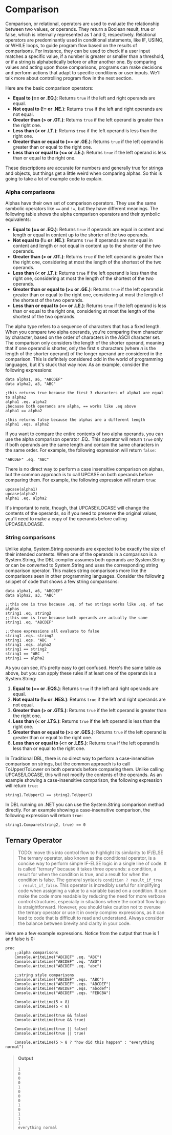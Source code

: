 # Comparison

Comparison, or relational, operators are used to evaluate the relationship between two values, or operands. They return a Boolean result, true or false, which is internally represented as 1 and 0, respectively. Relational operators are predominantly used in conditional statements, like IF, USING, or WHILE loops, to guide program flow based on the results of comparisons. For instance, they can be used to check if a user input matches a specific value, if a number is greater or smaller than a threshold, or if a string is alphabetically before or after another one. By comparing values and acting upon those comparisons, programs can make decisions and perform actions that adapt to specific conditions or user inputs. We'll talk more about controlling program flow in the next section.

Here are the basic comparison operators:

- **Equal to (== or .EQ.)**: Returns `true` if the left and right operands are equal.
- **Not equal to (!= or .NE.)**: Returns `true` if the left and right operands are not equal.
- **Greater than (> or .GT.)**: Returns `true` if the left operand is greater than the right one.
- **Less than (< or .LT.)**: Returns `true` if the left operand is less than the right one.
- **Greater than or equal to (>= or .GE.)**: Returns `true` if the left operand is greater than or equal to the right one.
- **Less than or equal to (<= or .LE.)**: Returns `true` if the left operand is less than or equal to the right one.

These descriptions are accurate for numbers and generally true for strings and objects, but things get a little weird when comparing alphas. So this is going to take a lot of example code to explain.

### Alpha comparisons
Alphas have their own set of comparison operators. They use the same symbolic operators like `==` and `!=`, but they have different meanings. The following table shows the alpha comparison operators and their symbolic equivalents:

- **Equal to (== or .EQ.)**: Returns `true` if operands are equal in content and length or equal in content up to the shorter of the two operands.
- **Not equal to (!= or .NE.)**: Returns `true` if operands are not equal in content and length or not equal in content up to the shorter of the two operands.
- **Greater than (> or .GT.)**: Returns `true` if the left operand is greater than the right one, considering at most the length of the shortest of the two operands.
- **Less than (< or .LT.)**: Returns `true` if the left operand is less than the right one, considering at most the length of the shortest of the two operands.
- **Greater than or equal to (>= or .GE.)**: Returns `true` if the left operand is greater than or equal to the right one, considering at most the length of the shortest of the two operands.
- **Less than or equal to (<= or .LE.)**: Returns `true` if the left operand is less than or equal to the right one, considering at most the length of the shortest of the two operands.

The alpha type refers to a sequence of characters that has a fixed length. When you compare two alpha operands, you're comparing them character by character, based on the order of characters in the ASCII character set. The comparison only considers the length of the shorter operand, meaning that if one operand is shorter, only the first *n* characters (where *n* is the length of the shorter operand) of the longer operand are considered in the comparison. This is definitely considered odd in the world of programming languages, but it's stuck that way now. As an example, consider the following expressions:

```dbl,ignore,does_not_compile
data alpha1, a6, "ABCDEF"
data alpha2, a3, "ABC"

;this returns true because the first 3 characters of alpha1 are equal to alpha2
alpha1 .eq. alpha2
;because both operands are alpha, == works like .eq above
alpha1 == alpha2

;this returns false because the alphas are a different length
alpha1 .eqs. alpha2
```

If you want to compare the entire contents of two alpha operands, you can use the alpha comparison operator .EQ.. This operator will return `true` only if both operands are the same length and contain the same characters in the same order. For example, the following expression will return `false`:

```dbl,ignore,does_not_compile
"ABCDEF" .eq. "ABC"
```

There is no direct way to perform a case insensitive comparison on alphas, but the common approach is to call UPCASE on both operands before comparing them. For example, the following expression will return `true`:

```dbl,ignore,does_not_compile
upcase(alpha1)
upcase(alpha2)
alpha1 .eq. alpha2
```

It's important to note, though, that UPCASE/LOCASE will change the contents of the operands, so if you need to preserve the original values, you'll need to make a copy of the operands before calling UPCASE/LOCASE.

### String comparisons

Unlike alpha, System.String operands are expected to be exactly the size of their intended contents. When one of the operands in a comparison is a System.String, the DBL compiler assumes both operands are System.String or can be converted to System.String and uses the corresponding string comparison operator. This makes string comparisons more like the comparisons seen in other programming languages. Consider the following  snippet of code that shows a few string comparisons:

```dbl,ignore,does_not_compile
data alpha1, a6, "ABCDEF"
data alpha2, a3, "ABC"

;;this one is true because .eq. of two strings works like .eq. of two alphas
string1 .eq. string2 
;;this one is true because both operands are actually the same
string1 .eq. "ABCDEF" 

;;these expressions all evaluate to false
string1 .eqs. string2 
string1 .eqs. "ABC   " 
string1 .eqs. alpha2
string1 == string2 
string1 == "ABC   "
string1 == alpha2

```

As you can see, it's pretty easy to get confused. Here's the same table as above, but you can apply these rules if at least one of the operands is a System.String:

1.  **Equal to (== or .EQS.)**: Returns `true` if the left and right operands are equal.
2.  **Not equal to (!= or .NES.)**: Returns `true` if the left and right operands are not equal.
3.  **Greater than (> or .GTS.)**: Returns `true` if the left operand is greater than the right one.
4.  **Less than (< or .LTS.)**: Returns `true` if the left operand is less than the right one.
5.  **Greater than or equal to (>= or .GES.)**: Returns `true` if the left operand is greater than or equal to the right one.
6.  **Less than or equal to (<= or .LES.)**: Returns `true` if the left operand is less than or equal to the right one.

In Traditional DBL, there is no direct way to perform a case-insensitive comparison on strings, but the common approach is to call ToUpper/ToLower on both operands before comparing them. Unlike calling UPCASE/LOCASE, this will not modify the contents of the operands. As an example showing a case-insensitive comparison, the following expression will return `true`:

```dbl,ignore,does_not_compile
string1.ToUpper() == string2.ToUpper()
```

In DBL running on .NET you can use the System.String comparison method directly. For an example showing a case-insensitive comparison, the following expression will return `true`:

```dbl,ignore,does_not_compile
string1.Compare(string2, true) == 0
```

## Ternary Operator
> TODO: move this into control flow to highlight its similarity to IF/ELSE
The ternary operator, also known as the conditional operator, is a concise way to perform simple IF-ELSE logic in a single line of code. It is called "ternary" because it takes three operands: a condition, a result for when the condition is true, and a result for when the condition is false. The general syntax is `condition ? result_if_true : result_if_false`. This operator is incredibly useful for simplifying code when assigning a value to a variable based on a condition. It can make the code more readable by reducing the need for more verbose control structures, especially in situations where the control flow logic is straightforward. However, you should take caution not to overuse the ternary operator or use it in overly complex expressions, as it can lead to code that is difficult to read and understand. Always consider the balance between brevity and clarity in your code.

Here are a few example expressions. Notice from the output that true is 1 and false is 0:

```dbl
proc
    ;;alpha comparisons
    Console.WriteLine("ABCDEF" .eq. "ABC")
    Console.WriteLine("ABCDEF" .eq. "ABD")
    Console.WriteLine("ABCDEF" .eq. "abc")

    ;;string style comparisons
    Console.WriteLine("ABCDEF" .eqs. "ABC")
    Console.WriteLine("ABCDEF" .eqs. "ABCDEF")
    Console.WriteLine("ABCDEF" .eqs. "abcdef")
    Console.WriteLine("ABCDEF" .eqs. "FEDCBA")

    Console.WriteLine(5 > 8)
    Console.WriteLine(5 < 8)

    Console.WriteLine(true && false)
    Console.WriteLine(true && true)

    Console.WriteLine(true || false)
    Console.WriteLine(true || true)

    Console.WriteLine(5 > 8 ? "how did this happen" : "everything normal")
```

> #### Output
> ```
> 1
> 0
> 0
> 0
> 1
> 0
> 0
> 0
> 1
> 0
> 1
> 1
> 1
> everything normal
> ```